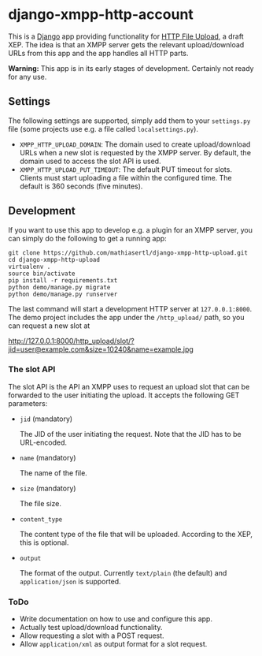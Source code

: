 # django-xmpp-http-account

This is a [Django](https://www.djangoproject.com) app providing functionality for [HTTP File
Upload](http://xmpp.org/extensions/inbox/http-upload.html), a draft XEP. The idea is
that an XMPP server gets the relevant upload/download URLs from this app and the app handles
all HTTP parts. 

**Warning:** This app is in its early stages of development. Certainly not ready for any use.

## Settings

The following settings are supported, simply add them to your `settings.py` file (some projects use
e.g. a file called `localsettings.py`).

* `XMPP_HTTP_UPLOAD_DOMAIN`:
  The domain used to create upload/download URLs when a new slot is requested by the XMPP server.
  By default, the domain used to access the slot API is used.
* `XMPP_HTTP_UPLOAD_PUT_TIMEOUT`:
  The default PUT timeout for slots. Clients must start uploading a file within the configured
  time. The default is 360 seconds (five minutes).

## Development

If you want to use this app to develop e.g. a plugin for an XMPP server, you can simply do the
following to get a running app:

```
git clone https://github.com/mathiasertl/django-xmpp-http-upload.git
cd django-xmpp-http-upload
virtualenv .
source bin/activate
pip install -r requirements.txt
python demo/manage.py migrate
python demo/manage.py runserver
```

The last command will start a development HTTP server at `127.0.0.1:8000`. The demo project
includes the app under the `/http_upload/` path, so you can request a new slot at

http://127.0.0.1:8000/http_upload/slot/?jid=user@example.com&size=10240&name=example.jpg

### The slot API

The slot API is the API an XMPP uses to request an upload slot that can be forwarded to the user
initiating the upload. It accepts the following GET parameters:

* `jid` (mandatory)

  The JID of the user initiating the request. Note that the JID has to be URL-encoded.
* `name` (mandatory)

  The name of the file.
* `size` (mandatory)

  The file size.
* `content_type`

  The content type of the file that will be uploaded. According to the XEP, this is optional.
* `output`

  The format of the output. Currently `text/plain` (the default) and `application/json` is
  supported.

### ToDo

* Write documentation on how to use and configure this app.
* Actually test upload/download functionality.
* Allow requesting a slot with a POST request.
* Allow `application/xml` as output format for a slot request.
